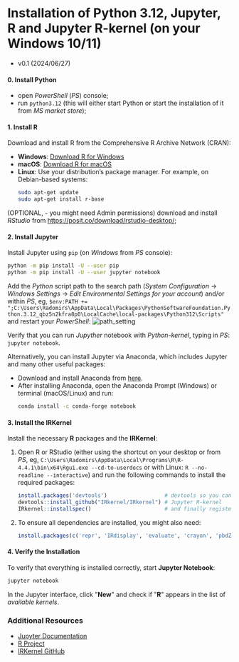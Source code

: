 Installation of Python 3.12, Jupyter, R and Jupyter R-kernel  (on your Windows 10/11)
=====================================================================================

- v0.1 (2024/06/27)

#### 0. Install Python

 - open *PowerShell* (*PS*) console;
 - run `python3.12` (this will either start Python or start the installation of it from *MS market store*);

#### 1. Install R

Download and install R from the Comprehensive R Archive Network (CRAN):
- **Windows**: [Download R for Windows](https://cran.r-project.org/bin/windows/base/)
- **macOS**: [Download R for macOS](https://cran.r-project.org/bin/macosx/)
- **Linux**: Use your distribution’s package manager. For example, on Debian-based systems:
  ```sh
  sudo apt-get update
  sudo apt-get install r-base
  ```

(OPTIONAL, - you might need Admin permissions) download and install *RStudio* from https://posit.co/download/rstudio-desktop/;

#### 2. Install Jupyter

Install Jupyter using `pip` (on *Windows* from *PS* console):
```sh
python -m pip install -U --user pip
python -m pip install -U --user jupyter notebook
```

Add the *Python* script path to the search path (*System Configuration* -> *Windows Settings* -> *Edit Environmental Settings for your account*) and/or within *PS*, eg, `$env:PATH += ";C:\Users\Radomirs\AppData\Local\Packages\PythonSoftwareFoundation.Python.3.12_qbz5n2kfra8p0\LocalCache\local-packages\Python312\Scripts"` and restart your *PowerShell*: ![path_setting](https://github.com/nad2000/BayesRules/assets/177266/088937cd-1afc-473b-a691-10f94352398d)

Verify that you can run *Jupyther* notebook with *Python-kernel*, typing in *PS*: `jupyter notebook`.

Alternatively, you can install Jupyter via Anaconda, which includes Jupyter and many other useful packages:
- Download and install Anaconda from [here](https://www.anaconda.com/products/individual).
- After installing Anaconda, open the Anaconda Prompt (Windows) or terminal (macOS/Linux) and run:
  ```sh
  conda install -c conda-forge notebook
  ```

#### 3. Install the IRKernel

Install the necessary **R** packages and the **IRKernel**:

1. Open R or RStudio (either using the shortcut on your desktop or from *PS*, eg, `C:\Users\Radomirs\AppData\Local\Programs\R\R-4.4.1\bin\x64\Rgui.exe --cd-to-userdocs` or with Linux: `R --no-readline --interactive`) and run the following commands to install the required packages:
    ```r
    install.packages('devtools')                  # devtools so you can install packages fom GitHub
    devtools::install_github("IRkernel/IRkernel") # Jupyter R-kernel
    IRkernel::installspec()                       # and finally register it so it can be used from a notebook
    ```
2. To ensure all dependencies are installed, you might also need:
    ```r
    install.packages(c('repr', 'IRdisplay', 'evaluate', 'crayon', 'pbdZMQ', 'uuid', 'digest'))
    ```

#### 4. Verify the Installation

To verify that everything is installed correctly, start **Jupyter Notebook**:
```sh
jupyter notebook
```
In the Jupyter interface, click "**New**" and check if "**R**" appears in the list of *available kernels*.

### Additional Resources

- [Jupyter Documentation](https://jupyter.org/documentation)
- [R Project](https://www.r-project.org/)
- [IRKernel GitHub](https://github.com/IRkernel/IRkernel)
```
